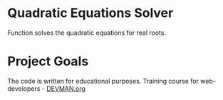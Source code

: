 # Quadratic Equations Solver

Function solves the quadratic equations for real roots.

# Project Goals

The code is written for educational purposes. Training course for web-developers - [DEVMAN.org](https://devman.org)

